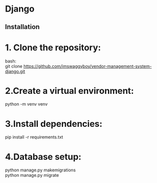 # Django
## Installation

# 1. Clone the repository:

bash:  
 git clone https://github.com/imswaggyboy/vendor-management-system-django.git

# 2.Create a virtual environment:

python -m venv venv

# 3.Install dependencies:

pip install -r requirements.txt

# 4.Database setup:

python manage.py makemigrations  
python manage.py migrate

